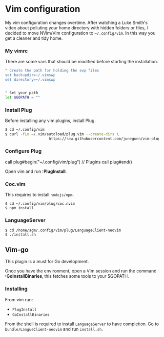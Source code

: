 # Vim configuration

My vim configuration changes overtime. After watching a Luke Smith's video about polluting your home directory with hidden folders or files, I decided to move NVim/Vim configuration to `~/.config/vim`. In this way you get a cleaner and tidy home. 

### My vimrc

There are some vars that should be modified before starting the installation.

```bash
" Create the path for holding the swp files
set backupdir=~/.vimswp
set directory=~/.vimswp


" Set your path
let $GOPATH = ""
```

### Install Plug

Before installing any vim plugins, install Plug.

```bash
$ cd ~/.config/vim
$ curl -fLo ~/.vim/autoload/plug.vim --create-dirs \   
                    https://raw.githubusercontent.com/junegunn/vim-plug/master/plug.vim
```

### Configure Plug

call plug#begin("~/.config/vim/plug")
// Plugins
call plug#end()          

Open vim and run **:PlugInstall**.

### Coc.vim

This requires to install `nodejs/npm`.

```
$ cd ~/.config/vim/plug/coc.nvim
$ npm install
```

### LanguageServer

```
$ cd /home/sgm/.config/vim/plug/LanguageClient-neovim
$ ./install.sh
```

## Vim-go

This plugin is a must for Go development.

Once you have the environment, open a Vim session and run the command **:GoInstallBinaries**, this fetches some
tools to your $GOPATH.

### Installing

From vim run:

- `PlugInstall`
- `GoInstallBinaries`

From the shell is required to install `LanguageServer` to have completion. Go to `bundle/LangueClient-neovim` and run `install.sh`.

